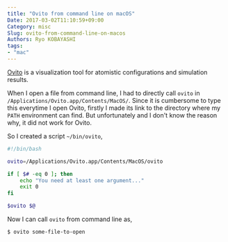 ```yaml
---
title: "Ovito from command line on macOS"
Date: 2017-03-02T11:10:59+09:00
Category: misc
Slug: ovito-from-command-line-on-macos
Authors: Ryo KOBAYASHI
tags: 
- "mac"
---
```


[Ovito](https://ovito.org) is a visualization tool for atomistic configurations and simulation results.

When I open a file from command line, I had to directly call `ovito` in `/Applications/Ovito.app/Contents/MacOS/`. Since it is cumbersome to type this everytime I open Ovito, firstly I made its link to the directory where my `PATH` environment can find. But unfortunately and I don't know the reason why, it did not work for Ovito.

So I created a script `~/bin/ovito`,
```bash
#!/bin/bash

ovito=/Applications/Ovito.app/Contents/MacOS/ovito

if [ $# -eq 0 ]; then
    echo "You need at least one argument..."
    exit 0
fi

$ovito $@
```
Now I can call `ovito` from command line as,
```bash
$ ovito some-file-to-open
```
